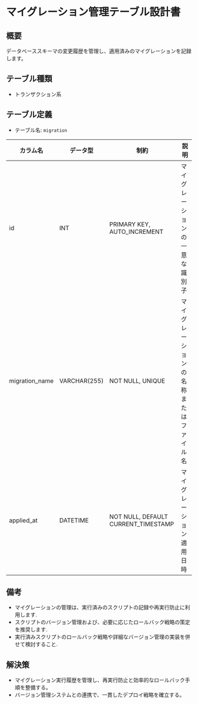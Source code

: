 # マイグレーション管理テーブル設計書

## 概要
データベーススキーマの変更履歴を管理し、適用済みのマイグレーションを記録します。

## テーブル種類
- トランザクション系

## テーブル定義
- テーブル名: `migration`

| カラム名       | データ型      | 制約                                      | 説明                                  |
|----------------|---------------|-------------------------------------------|---------------------------------------|
| id             | INT           | PRIMARY KEY, AUTO_INCREMENT               | マイグレーションの一意な識別子         |
| migration_name | VARCHAR(255)  | NOT NULL, UNIQUE                          | マイグレーションの名称またはファイル名    |
| applied_at     | DATETIME      | NOT NULL, DEFAULT CURRENT_TIMESTAMP       | マイグレーション適用日時               |

## 備考
- マイグレーションの管理は、実行済みのスクリプトの記録や再実行防止に利用します.
- スクリプトのバージョン管理および、必要に応じたロールバック戦略の策定を推奨します.
- 実行済みスクリプトのロールバック戦略や詳細なバージョン管理の実装を併せて検討すること.

## 解決策
- マイグレーション実行履歴を管理し、再実行防止と効率的なロールバック手順を整備する。
- バージョン管理システムとの連携で、一貫したデプロイ戦略を確立する。
